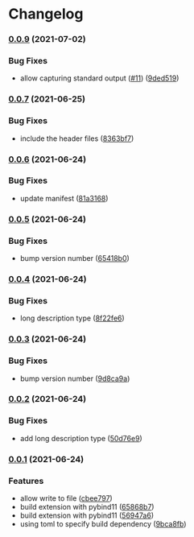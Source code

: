 # Changelog

### [0.0.9](https://www.github.com/lsmo-epfl/EQeq/compare/v0.0.9...v0.0.9) (2021-07-02)

### Bug Fixes

* allow capturing standard output ([#11](https://www.github.com/lsmo-epfl/EQeq/issues/11)) ([9ded519](https://www.github.com/lsmo-epfl/EQeq/commit/9ded519d614a4cec6b10dd8716c7eb078f560552))


### [0.0.7](https://www.github.com/lsmo-epfl/EQeq/compare/v0.0.6...v0.0.7) (2021-06-25)


### Bug Fixes

* include the header files ([8363bf7](https://www.github.com/lsmo-epfl/EQeq/commit/8363bf727baa5dc3259f88b59be9ac9acdb00139))

### [0.0.6](https://www.github.com/lsmo-epfl/EQeq/compare/v0.0.5...v0.0.6) (2021-06-24)


### Bug Fixes

* update manifest ([81a3168](https://www.github.com/lsmo-epfl/EQeq/commit/81a3168b36cc0e80ffc0e61c85abb8c4519e9d0e))

### [0.0.5](https://www.github.com/lsmo-epfl/EQeq/compare/v0.0.4...v0.0.5) (2021-06-24)


### Bug Fixes

* bump version number ([65418b0](https://www.github.com/lsmo-epfl/EQeq/commit/65418b063deca7fbb96758233c06378a1ad8eed7))

### [0.0.4](https://www.github.com/lsmo-epfl/EQeq/compare/v0.0.3...v0.0.4) (2021-06-24)


### Bug Fixes

* long description type ([8f22fe6](https://www.github.com/lsmo-epfl/EQeq/commit/8f22fe6183ae6b7368b6cefa16cf894182773688))

### [0.0.3](https://www.github.com/lsmo-epfl/EQeq/compare/v0.0.2...v0.0.3) (2021-06-24)


### Bug Fixes

* bump version number ([9d8ca9a](https://www.github.com/lsmo-epfl/EQeq/commit/9d8ca9ae0ba29614a0562bcacfaca0672844a46d))

### [0.0.2](https://www.github.com/lsmo-epfl/EQeq/compare/v0.0.1...v0.0.2) (2021-06-24)


### Bug Fixes

* add long description type ([50d76e9](https://www.github.com/lsmo-epfl/EQeq/commit/50d76e9d78c05506221114ab54664add937fcfe2))

### [0.0.1](https://www.github.com/lsmo-epfl/EQeq/compare/v1.1.0...v0.0.1) (2021-06-24)


### Features

* allow write to file ([cbee797](https://www.github.com/lsmo-epfl/EQeq/commit/cbee79768771e65af127bf0e1a6334a6a1783864))
* build extension with pybind11 ([65868b7](https://www.github.com/lsmo-epfl/EQeq/commit/65868b74188912b5b64bf1cdf08ea6f525c8a0fc))
* build extension with pybind11 ([56947a6](https://www.github.com/lsmo-epfl/EQeq/commit/56947a61978b3a87e2e4c133b15c6ac57ce233ad))
* using toml to specify build dependency ([9bca8fb](https://www.github.com/lsmo-epfl/EQeq/commit/9bca8fb350f070db8f8e9919e46a9b5f61eed716))
